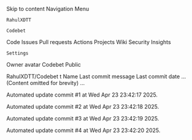 Skip to content
Navigation Menu

    RahulXDTT

    Codebet

Code
Issues
Pull requests
Actions
Projects
Wiki
Security
Insights

    Settings

Owner avatar
Codebet
Public

RahulXDTT/Codebet
t
Name	Last commit message
	Last commit date
... (Content omitted for brevity) ...


Automated update commit #1 at Wed Apr 23 23:42:17 2025.

Automated update commit #2 at Wed Apr 23 23:42:18 2025.

Automated update commit #3 at Wed Apr 23 23:42:19 2025.

Automated update commit #4 at Wed Apr 23 23:42:20 2025.